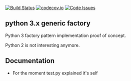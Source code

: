 [![Build Status](https://travis-ci.org/mnothic/factory_poc.svg)](https://travis-ci.org/mnothic/factory_poc)
[![codecov.io](https://codecov.io/github/mnothic/factory_poc/coverage.svg?branch=master)](https://codecov.io/github/mnothic/factory_poc?branch=master) 
[![Code Issues](https://www.quantifiedcode.com/api/v1/project/266de1223adb444b8e8d7064a950ac29/badge.svg)](https://www.quantifiedcode.com/app/project/266de1223adb444b8e8d7064a950ac29)
## python 3.x generic factory
Python 3 factory pattern implementation proof of concept.

Python 2 is not interesting anymore.

## Documentation
- For the moment test.py explained it's self

